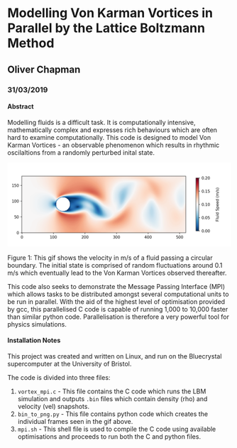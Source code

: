 # Modelling Von Karman Vortices in Parallel by the Lattice Boltzmann Method
## Oliver Chapman
### 31/03/2019

#### Abstract

Modelling fluids is a difficult task. It is computationally intensive, mathematically complex and expresses rich behaviours which are often hard to examine computationally. This code is designed to model Von Karman Vortices - an observable phenomenon which results in rhythmic oscilaltions from a randomly perturbed inital state.

![img](output_.gif)

Figure 1: This gif shows the velocity in m/s of a fluid passing a circular boundary. The initial state is comprised of random fluctuations around 0.1 m/s which eventually lead to the Von Karman Vortices observed thereafter.


This code also seeks to demonstrate the Message Passing Interface (MPI) which allows tasks to be distributed amongst several computational units to be run in parallel. With the aid of the highest level of optimisation provided by gcc, this parallelised C code is capable of running 1,000 to 10,000 faster than similar python code. Parallelisation is therefore a very powerful tool for physics simulations.


#### Installation Notes

This project was created and written on Linux, and run on the Bluecrystal supercomputer at the University of Bristol.

The code is divided into three files:
1. `vortex_mpi.c` - This file contains the C code which runs the LBM simulation and outputs `.bin` files which contain density (rho) and velocity (vel) snapshots.
2. `bin_to_png.py` - This file contains python code which creates the individual frames seen in the gif above.
3. `mpi.sh` - This shell file is used to compile the C code using available optimisations and proceeds to run both the C and python files.
